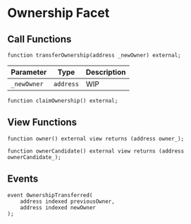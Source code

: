 # Ownership Facet

## Call Functions

```solidity
function transferOwnership(address _newOwner) external;
```

| Parameter   | Type      | Description |
|-------------|-----------|-------------|
| `_newOwner` | `address` | WIP         |

```solidity
function claimOwnership() external;
```

## View Functions

```solidity
function owner() external view returns (address owner_);

function ownerCandidate() external view returns (address ownerCandidate_);
```

## Events

```solidity
event OwnershipTransferred(
    address indexed previousOwner, 
    address indexed newOwner
);
```
